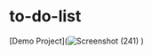 # to-do-list










[Demo Project](![Screenshot (241)](https://user-images.githubusercontent.com/121675616/220441229-d3c8be37-0147-4c37-b7cc-9eb4d0866ece.png)
)
